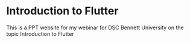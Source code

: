 # Introduction to Flutter
This is a PPT website for my webinar for DSC Bennett University on the topic Introduction to Flutter
